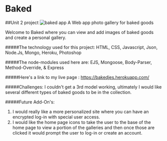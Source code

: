 # Baked
##Unit 2 project
![baked app]()
A Web app photo gallery for baked goods

Welcome to Baked
where you can view and add images of baked goods and create a personal gallery.

#####The technology used for this project:
HTML, CSS, Javascript, Json, Node.Js, Mongo, Heroku, Photoshop

#####The node-modules used here are:
EJS, Mongoose, Body-Parser, Method-Override, & Express

#####Here's a link to my live page :
https://bakedjes.herokuapp.com/


#####Challenges:
I couldn't get a 3rd model working, ultimately I would like several different
types of baked goods to be in the collection.

#####Future Add-On's:
1.  I would really like a more personalized site where you can have an encrypted log-in
with special user access.
1.  I would like the home page icons to take the user to the base of the home page to view a portion of the galleries and then once those are clicked it would prompt the user to log-in or create an account.  

